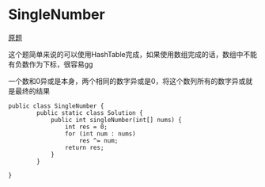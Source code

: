 # SingleNumber
[原题](https://leetcode.com/problems/single-number/description/)

这个题简单来说的可以使用HashTable完成，如果使用数组完成的话，数组中不能有负数作为下标，很容易gg

一个数和0异或是本身，两个相同的数字异或是0，将这个数列所有的数字异或就是最终的结果
````
public class SingleNumber {
        public static class Solution {
            public int singleNumber(int[] nums) {
                int res = 0;
                for (int num : nums)
                    res ^= num;
                return res;
            }
        }

}

````
